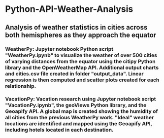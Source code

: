 # Python-API-Weather-Analysis
## Analysis of weather statistics in cities across both hemispheres as they approach the equator
### WeatherPy: Jupyter notebook Python script "WeatherPy.ipynb" to visualize the weather of over 500 cities of varying distances from the equator using the citipy Python library and the OpenWeatherMap API. Additional output charts and cities.csv file created in folder "output_data". Linear regression is then computed and scatter plots created for each relationship.
### VacationPy: Vacation research using Jupyter notebook script "VacationPy.ipynb", the geoViews Python library, and the Geoapify API. A global map is created showing the humidity of all cities from the previous WeatherPy work. "Ideal" weather locations are identified and mapped using the Geoapify API, including hotels located in each destination.
